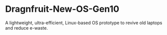 # Dragnfruit-New-OS-Gen10
A lightweight, ultra-efficient, Linux-based OS prototype to revive old laptops and reduce e-waste.

